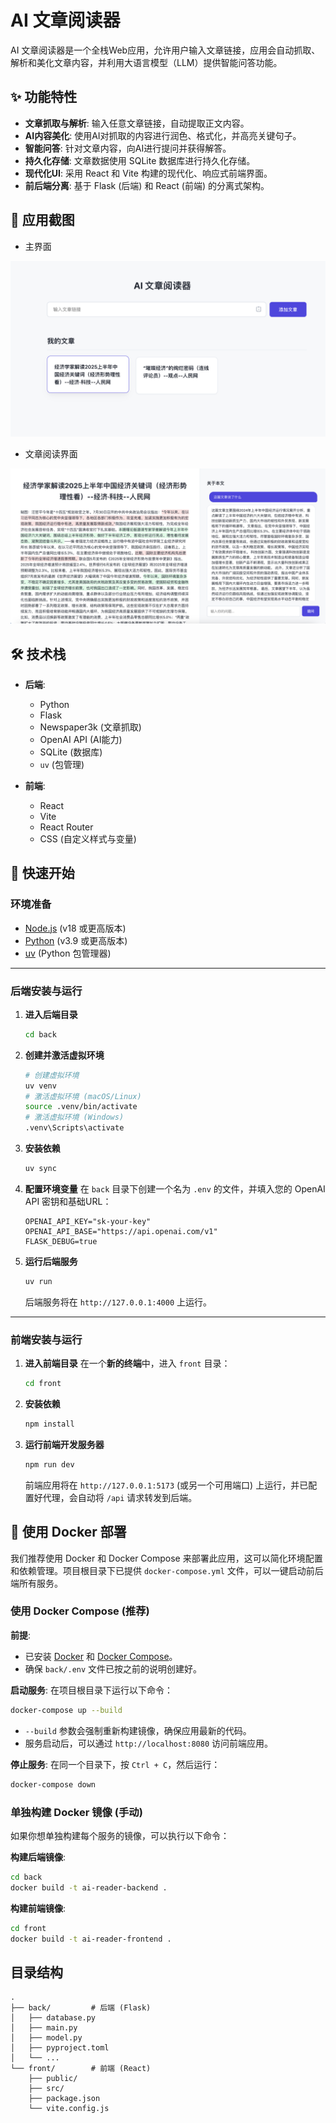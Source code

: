 # AI 文章阅读器

AI 文章阅读器是一个全栈Web应用，允许用户输入文章链接，应用会自动抓取、解析和美化文章内容，并利用大语言模型（LLM）提供智能问答功能。

## ✨ 功能特性

- **文章抓取与解析**: 输入任意文章链接，自动提取正文内容。
- **AI内容美化**: 使用AI对抓取的内容进行润色、格式化，并高亮关键句子。
- **智能问答**: 针对文章内容，向AI进行提问并获得解答。
- **持久化存储**: 文章数据使用 SQLite 数据库进行持久化存储。
- **现代化UI**: 采用 React 和 Vite 构建的现代化、响应式前端界面。
- **前后端分离**: 基于 Flask (后端) 和 React (前端) 的分离式架构。

## 📸 应用截图

- 主界面

![应用截图1](imgs/image.png)

- 文章阅读界面

![应用截图2](imgs/image2.png)

## 🛠️ 技术栈

- **后端**:
  
    - Python
    - Flask
    - Newspaper3k (文章抓取)
    - OpenAI API (AI能力)
    - SQLite (数据库)
    - `uv` (包管理)
- **前端**:
    - React
    - Vite
    - React Router
    - CSS (自定义样式与变量)

## 🚀 快速开始

### 环境准备

- [Node.js](https://nodejs.org/) (v18 或更高版本)
- [Python](https://www.python.org/) (v3.9 或更高版本)
- [uv](https://github.com/astral-sh/uv) (Python 包管理器)

---

### 后端安装与运行

1.  **进入后端目录**
    ```bash
    cd back
    ```

2.  **创建并激活虚拟环境**
    ```bash
    # 创建虚拟环境
    uv venv
    # 激活虚拟环境 (macOS/Linux)
    source .venv/bin/activate
    # 激活虚拟环境 (Windows)
    .venv\Scripts\activate
    ```

3.  **安装依赖**
    ```bash
    uv sync
    ```

4.  **配置环境变量**
    在 `back` 目录下创建一个名为 `.env` 的文件，并填入您的 OpenAI API 密钥和基础URL：
    ```env
    OPENAI_API_KEY="sk-your-key"
    OPENAI_API_BASE="https://api.openai.com/v1"
    FLASK_DEBUG=true
    ```

5.  **运行后端服务**
    ```bash
    uv run
    ```
    后端服务将在 `http://127.0.0.1:4000` 上运行。

---

### 前端安装与运行

1.  **进入前端目录**
    在一个**新的终端**中，进入 `front` 目录：
    ```bash
    cd front
    ```

2.  **安装依赖**
    ```bash
    npm install
    ```

3.  **运行前端开发服务器**
    ```bash
    npm run dev
    ```
    前端应用将在 `http://127.0.0.1:5173` (或另一个可用端口) 上运行，并已配置好代理，会自动将 `/api` 请求转发到后端。

## 🐳 使用 Docker 部署

我们推荐使用 Docker 和 Docker Compose 来部署此应用，这可以简化环境配置和依赖管理。项目根目录下已提供 `docker-compose.yml` 文件，可以一键启动前后端所有服务。

### 使用 Docker Compose (推荐)

**前提**:
- 已安装 [Docker](https://www.docker.com/get-started) 和 [Docker Compose](https://docs.docker.com/compose/install/)。
- 确保 `back/.env` 文件已按之前的说明创建好。

**启动服务**:
在项目根目录下运行以下命令：
```bash
docker-compose up --build
```
- `--build` 参数会强制重新构建镜像，确保应用最新的代码。
- 服务启动后，可以通过 `http://localhost:8080` 访问前端应用。

**停止服务**:
在同一个目录下，按 `Ctrl + C`，然后运行：
```bash
docker-compose down
```

### 单独构建 Docker 镜像 (手动)

如果你想单独构建每个服务的镜像，可以执行以下命令：

**构建后端镜像**:
```bash
cd back
docker build -t ai-reader-backend .
```

**构建前端镜像**:
```bash
cd front
docker build -t ai-reader-frontend .
```

## 目录结构

```
.
├── back/         # 后端 (Flask)
│   ├── database.py
│   ├── main.py
│   ├── model.py
│   ├── pyproject.toml
│   └── ...
└── front/        # 前端 (React)
    ├── public/
    ├── src/
    ├── package.json
    └── vite.config.js
```

